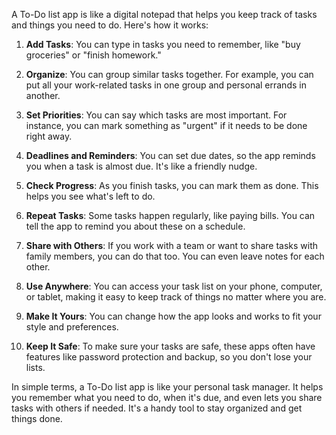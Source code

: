 A To-Do list app is like a digital notepad that helps you keep track of tasks and things you need to do. Here's how it works:

1. **Add Tasks**: You can type in tasks you need to remember, like "buy groceries" or "finish homework."

2. **Organize**: You can group similar tasks together. For example, you can put all your work-related tasks in one group and personal errands in another.

3. **Set Priorities**: You can say which tasks are most important. For instance, you can mark something as "urgent" if it needs to be done right away.

4. **Deadlines and Reminders**: You can set due dates, so the app reminds you when a task is almost due. It's like a friendly nudge.

5. **Check Progress**: As you finish tasks, you can mark them as done. This helps you see what's left to do.

6. **Repeat Tasks**: Some tasks happen regularly, like paying bills. You can tell the app to remind you about these on a schedule.

7. **Share with Others**: If you work with a team or want to share tasks with family members, you can do that too. You can even leave notes for each other.

8. **Use Anywhere**: You can access your task list on your phone, computer, or tablet, making it easy to keep track of things no matter where you are.

9. **Make It Yours**: You can change how the app looks and works to fit your style and preferences.

10. **Keep It Safe**: To make sure your tasks are safe, these apps often have features like password protection and backup, so you don't lose your lists.

In simple terms, a To-Do list app is like your personal task manager. It helps you remember what you need to do, when it's due, and even lets you share tasks with others if needed. It's a handy tool to stay organized and get things done.
